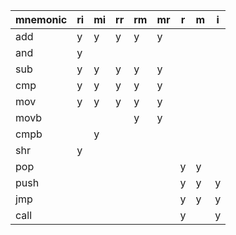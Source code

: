 | mnemonic | ri | mi | rr | rm | mr | r | m | i |
|----------|----|----|----|----|----|---|---|---|
| add      | y  | y  | y  | y  | y  |   |   |   |
| and      | y  |    |    |    |    |   |   |   |
| sub      | y  | y  | y  | y  | y  |   |   |   |
| cmp      | y  | y  | y  | y  | y  |   |   |   |
| mov      | y  | y  | y  | y  | y  |   |   |   |
| movb     |    |    |    | y  | y  |   |   |   |
| cmpb     |    | y  |    |    |    |   |   |   |
| shr      | y  |    |    |    |    |   |   |   |
| pop      |    |    |    |    |    | y | y |   |
| push     |    |    |    |    |    | y | y | y |
| jmp      |    |    |    |    |    | y | y | y |
| call     |    |    |    |    |    | y |   | y |